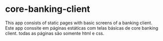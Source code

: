 # core-banking-client
This app consists of static pages with basic screens of a banking client.
Este app conssite em páginas estáticas com telas básicas de core banking client.
todas as páginas são somente html e css.
